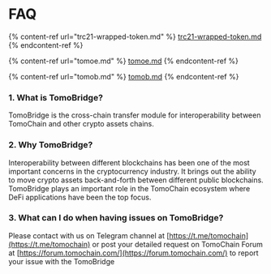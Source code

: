 # FAQ

{% content-ref url="trc21-wrapped-token.md" %}
[trc21-wrapped-token.md](trc21-wrapped-token.md)
{% endcontent-ref %}

{% content-ref url="tomoe.md" %}
[tomoe.md](tomoe.md)
{% endcontent-ref %}

{% content-ref url="tomob.md" %}
[tomob.md](tomob.md)
{% endcontent-ref %}

### 1. What is TomoBridge?

TomoBridge is the cross-chain transfer module for interoperability between TomoChain and other crypto assets chains.

### 2. Why TomoBridge?

Interoperability between different blockchains has been one of the most important concerns in the cryptocurrency industry. It brings out the ability to move crypto assets back-and-forth between different public blockchains. TomoBridge plays an important role in the TomoChain ecosystem where DeFi applications have been the top focus.

### **3. What can I do when having issues on** TomoBridge?

Please contact with us on Telegram channel at [https://t.me/tomochain](https://t.me/tomochain) or post your detailed request on TomoChain Forum at [https://forum.tomochain.com/](https://forum.tomochain.com/) to report your issue with the TomoBridge&#x20;

